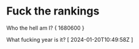 # Fuck the rankings

Who the hell am I?
{ 1680600 }

What fucking year is it?
[ 2024-01-20T10:49:58Z ]
